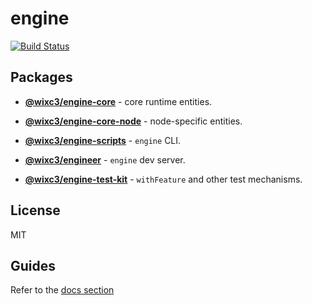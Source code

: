 # engine

[![Build Status](https://github.com/wixplosives/engine/workflows/tests/badge.svg)](https://github.com/wixplosives/engine/actions)

## Packages

- **[@wixc3/engine-core](https://github.com/wixplosives/engine/tree/master/packages/core)** - core runtime entities.

- **[@wixc3/engine-core-node](https://github.com/wixplosives/engine/tree/master/packages/core-node)** - node-specific entities.

- **[@wixc3/engine-scripts](https://github.com/wixplosives/engine/tree/master/packages/scripts)** - `engine` CLI.

- **[@wixc3/engineer](https://github.com/wixplosives/engine/tree/master/packages/engineer)** - `engine` dev server.

- **[@wixc3/engine-test-kit](https://github.com/wixplosives/engine/tree/master/packages/test-kit)** - `withFeature` and other test mechanisms.

## License

MIT

## Guides

Refer to the [docs section](./docs/root.md)